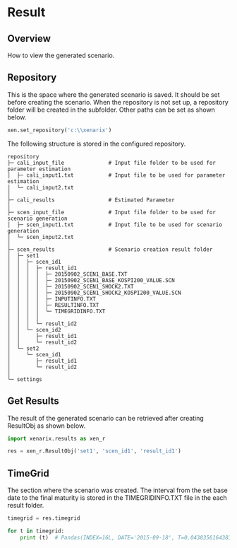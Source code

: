 # Result

## Overview

How to view the generated scenario.


## Repository


This is the space where the generated scenario is saved. It should be set before creating the scenario. When the repository is not set up, a repository folder will be created in the subfolder. Other paths can be set as shown below.

```python
xen.set_repository('c:\\xenarix')
```

The following structure is stored in the configured repository.

```
repository
├─ cali_input_file              # Input file folder to be used for parameter estimation
│  ├─ cali_input1.txt           # Input file to be used for parameter estimation
│  └─ cali_input2.txt    
│
├─ cali_results                 # Estimated Parameter
│
├─ scen_input_file              # Input file folder to be used for scenario generation
│  ├─ scen_input1.txt           # Input file to be used for scenario generation
│  └─ scen_input2.txt    
│
├─ scen_results                 # Scenario creation result folder
│  ├─ set1                       
│  │  ├─ scen_id1                
│  │  │  ├─ result_id1           
│  │  │  │  ├─ 20150902_SCEN1_BASE.TXT   
│  │  │  │  ├─ 20150902_SCEN1_BASE_KOSPI200_VALUE.SCN  
│  │  │  │  ├─ 20150902_SCEN1_SHOCK2.TXT   
│  │  │  │  ├─ 20150902_SCEN1_SHOCK2_KOSPI200_VALUE.SCN  
│  │  │  │  ├─ INPUTINFO.TXT  
│  │  │  │  ├─ RESULTINFO.TXT  
│  │  │  │  └─ TIMEGRIDINFO.TXT  
│  │  │  │ 
│  │  │  └─ result_id2   
│  │  └─ scen_id2       
│  │     ├─ result_id1
│  │     └─ result_id2
│  └─ set2
│     └─ scen_id1
│        ├─ result_id1
│        └─ result_id2
│
└─ settings              
```


## Get Results

The result of the generated scenario can be retrieved after creating ResultObj as shown below.

```python
import xenarix.results as xen_r

res = xen_r.ResultObj('set1', 'scen_id1', 'result_id1')
```

## TimeGrid

The section where the scenario was created. The interval from the set base date to the final maturity is stored in the TIMEGRIDINFO.TXT file in the each result folder.

```python
timegrid = res.timegrid

for t in timegrid:
    print (t)  # Pandas(INDEX=16L, DATE='2015-09-18', T=0.043835616438356005, DT=0.0027397260273970005)

```